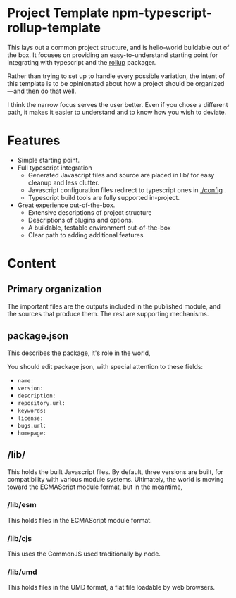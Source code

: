 # Project Template npm-typescript-rollup-template

This lays out a common project structure, and is hello-world buildable out of the box.
It focuses on providing an easy-to-understand starting point for integrating
with typescript and the [rollup](https://www.rollupjs.org) packager.

Rather than trying to set up to handle every possible variation, the intent of this
template is to be opinionated about how a project should be organized—and then do that well.

I think the narrow focus serves the user better. Even if you chose a different path,
it makes it easier to understand and to know how you wish to deviate.

# Features
* Simple starting point.
* Full typescript integration
  * Generated Javascript files and source are placed in lib/ for easy cleanup and less clutter.
  * Javascript configuration files redirect to typescript ones in [./config](config/README.md) .
  * Typescript build tools are fully supported in-project.
* Great experience out-of-the-box.
  * Extensive descriptions of project structure
  * Descriptions of plugins and options.
  * A buildable, testable environment out-of-the-box
  * Clear path to adding additional features




# Content

## Primary organization

The important files are the outputs included in the published module, and the sources that
produce them. The rest are supporting mechanisms.

## package.json

This describes the package, it's role in the world,

You should edit package.json, with special attention to these fields:
* `name:`
* `version:`
* `description:`
* `repository.url:`
* `keywords:`
* `license:`
* `bugs.url:`
* `homepage:`

## /lib/

This holds the built Javascript files. By default, three versions are built, for compatibility with various module systems. Ultimately, the world is moving toward the ECMAScript module format, but in the meantime,
### /lib/esm
This holds files in the ECMAScript module format.

### /lib/cjs
This uses the CommonJS used traditionally by node.

### /lib/umd
This holds files in the UMD format, a flat file loadable by web browsers.
